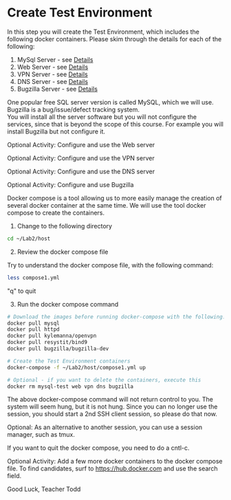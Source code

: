 # Create Test Environment

In this step you will create the Test Environment, which includes the following docker containers.
Please skim through the details for each of the following:

1. MySql Server - see [Details](https://hub.docker.com/_/mysql)
2. Web Server - see [Details](https://hub.docker.com/_/httpd)
3. VPN Server - see [Details](https://hub.docker.com/r/kylemanna/openvpn)
4. DNS Server - see [Details](https://hub.docker.com/r/resystit/bind9) 
5. Bugzilla Server - see [Details](https://hub.docker.com/r/bugzilla/bugzilla-dev)

One popular free SQL server version is called MySQL, which we will use. 
Bugzilla is a bug/issue/defect tracking system.  
You will install all the server software but you will not configure the services, since that is beyond the scope of this course.  For example you will install Bugzilla but not configure it.

Optional Activity: Configure and use the Web server

Optional Activity: Configure and use the VPN server

Optional Activity: Configure and use the DNS server

Optional Activity: Configure and use Bugzilla

Docker compose is a tool allowing us to more easily manage the creation of several docker container at the same time.  We will use the tool docker compose to create the containers.

1. Change to the following directory

```bash
cd ~/Lab2/host
```

2. Review the docker compose file

Try to understand the docker compose file, with the following command:

```bash
less compose1.yml
```

"q" to quit

3. Run the docker compose command

```bash
# Download the images before running docker-compose with the following:
docker pull mysql
docker pull httpd 
docker pull kylemanna/openvpn
docker pull resystit/bind9
docker pull bugzilla/bugzilla-dev 
```

```bash
# Create the Test Environment containers
docker-compose -f ~/Lab2/host/compose1.yml up

# Optional - if you want to delete the containers, execute this
docker rm mysql-test web vpn dns bugzilla
```

The above docker-compose command will not return control to you.
The system will seem hung, but it is not hung.
Since you can no longer use the session, you should start a 2nd SSH client session, so please do that now.

Optional: As an alternative to another session, you can use a session manager, such as tmux.

If you want to quit the docker compose, you need to do a cntl-c.

Optional Activity: Add a few more docker containers to the docker compose file.
To find candidates, surf to https://hub.docker.com and use the search field.

Good Luck, Teacher Todd
